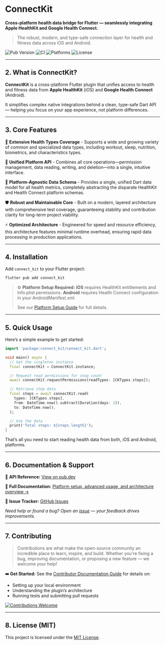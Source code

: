 # ConnectKit
**Cross-platform health data bridge for Flutter — seamlessly integrating Apple HealthKit and Google Health Connect.**
> The robust, modern, and type-safe connection layer for health and fitness data across iOS and Android.

![Pub Version](https://img.shields.io/pub/v/connect_kit.svg)
![CI](https://github.com/marcos-abreu/connect_kit/actions/workflows/ci.yml/badge.svg)
![Platforms](https://img.shields.io/badge/platforms-iOS%20%7C%20Android-blue.svg)
![License](https://img.shields.io/github/license/marcos-abreu/connect_kit.svg)

---

## 2. What is ConnectKit?

**ConnectKit** is a cross-platform Flutter plugin that unifies access to health and fitness data from **Apple HealthKit** (iOS) and **Google Health Connect** (Android).

It simplifies complex native integrations behind a clean, type-safe Dart API — helping you focus on your app experience, not platform differences.

---

## 3. Core Features

📶 **Extensive Health Types Coverage** - Supports a wide and growing variety of common and specialized data types, including workout, sleep, nutrition, biometrics, and characteristics types.

🔗 **Unified Platform API** - Combines all core operations—permission management, data reading, writing, and deletion—into a single, intuitive interface.

🔀 **Platform-Agnostic Data Schema** - Provides a single, unified Dart data model for all health metrics, completely abstracting the disparate HealthKit and Health Connect platform schemas.

🛡️ **Robust and Maintainable Core** - Built on a modern, layered architecture with comprehensive test coverage, guaranteeing stability and contribution clarity for long-term project viability.

⚡ **Optimized Architecture** - Engineered for speed and resource efficiency, this architecture features minimal runtime overhead, ensuring rapid data processing in production applications.

---

## 4. Installation

Add `connect_kit` to your Flutter project:

```bash
flutter pub add connect_kit
```

> ⚙️ **Platform Setup Required:**
> **iOS** requires HealthKit entitlements and Info.plist permissions.
> **Android** requires Health Connect configuration in your AndroidManifest.xml.
>
> See our [Platform Setup Guide](doc/Platform_Setup.md) for full details.

---

## 5. Quick Usage

Here’s a simple example to get started:

```dart
import 'package:connect_kit/connect_kit.dart';

void main() async {
  // Get the singleton instance
  final connectKit = ConnectKit.instance;

  // Request read permissions for step count
  await connectKit.requestPermissions(readTypes: [CKTypes.steps]);

  // Retrieve step data
  final steps = await connectKit.read(
    types: [CKTypes.steps],
    from: DateTime.now().subtract(Duration(days: 1)),
    to: DateTime.now(),
  );

  // Use the data
  print('Total steps: ${steps.length}');
}
```

That’s all you need to start reading health data from both, iOS and Android, platforms.

---

## 6. Documentation & Support

📘 **API Reference:** [View on pub.dev](https://pub.dev/packages/connect_kit)

🧭 **Full Documentation:** [Platform setup, advanced usage, and architecture overview →](doc/Architecture.md)

🐛 **Issue Tracker:** [GitHub Issues](https://github.com/marcos-abreu/connect_kit/issues)


*Need help or found a bug? Open an [issue](https://github.com/marcos-abreu/connect_kit/issues) — your feedback drives improvements.*

---

## 7. Contributing

> Contributions are what make the open-source community an incredible place to learn, inspire, and build.
> Whether you're fixing a bug, improving documentation, or proposing a new feature — we welcome your help!

**➡️ Get Started:**
See the [Contributor Documentation Guide](CONTRIBUTING.md) for details on:

* Setting up your local environment
* Understanding the plugin’s architecture
* Running tests and submitting pull requests

[![Contributions Welcome](https://img.shields.io/badge/contributions-welcome-brightgreen.svg)](CONTRIBUTING.md)

---

## 8. License (MIT)

This project is licensed under the [MIT License](LICENSE).
